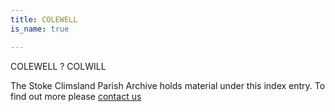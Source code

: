```yaml
---
title: COLEWELL
is_name: true

---
```


COLEWELL ? COLWILL


The Stoke Climsland Parish Archive holds material under this index entry. To find out more please [contact us](/contact/)
